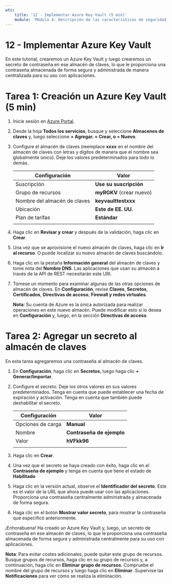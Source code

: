 ```yaml
---
wts:
    title: '12 - Implementar Azure Key Vault (5 min)'
    module: 'Módulo 4: Descripción de las características de seguridad general y de seguridad de red'
---
```

# 12 - Implementar Azure Key Vault

En este tutorial, crearemos un Azure Key Vault y luego crearemos un secreto de contraseña en ese almacén de claves, lo que le proporciona una contraseña almacenada de forma segura y administrada de manera centralizada para su uso con aplicaciones.

# Tarea 1: Creación un Azure Key Vault (5 min)

1. Inicie sesión en [Azure Portal](https://portal.azure.com).

2. Desde la hoja **Todos los servicios**, busque y seleccione **Almacenes de claves** y, luego seleccione **+ Agregar. + Crear, o + Nuevo**.

3. Configure el almacén de claves (reemplace **xxxx** en el nombre del almacén de claves con letras y dígitos de manera que el nombre sea globalmente único). Deje los valores predeterminados para todo lo demás.

    | Configuración | Valor | 
    | --- | --- |
    | Suscripción | **Use su suscripción** |
    | Grupo de recursos | **myRGKV** (crear nuevo) |
    | Nombre del almacén de claves | **keyvaulttestxxx** |
    | Ubicación | **Este de EE. UU.** |
    | Plan de tarifas | **Estándar** |
    | | |

4. Haga clic en **Revisar y crear** y después de la validación, haga clic en **Crear**. 

5. Una vez que se aprovisione el nuevo almacén de claves, haga clic en **Ir al recurso**. O puede localizar su nuevo almacén de claves buscándolo. 

6. Haga clic en la pestaña **Información general** del almacén de claves y tome nota del **Nombre DNS**. Las aplicaciones que usan su almacén a través de la API de REST necesitarán este URI.

7. Tómese un momento para examinar algunas de las otras opciones de almacén de claves. En **Configuración**, revise **Claves**, **Secretos**, **Certificados**, **Directivas de acceso**, **Firewall y redes virtuales**.

    **Nota**: Su cuenta de Azure es la única autorizada para realizar operaciones en este nuevo almacén. Puede modificar esto si lo desea en **Configuración** y, luego, en la sección **Directivas de acceso**.

# Tarea 2: Agregar un secreto al almacén de claves
        
En esta tarea agregaremos una contraseña al almacén de claves. 

1. En **Configuración**, haga clic en **Secretos**, luego haga clic **+ Generar/Importar**.

2. Configure el secreto. Deje los otros valores en sus valores predeterminados. Tenga en cuenta que puede establecer una fecha de expiración y activación. Tenga en cuenta que también puede deshabilitar el secreto.

    | Configuración | Valor | 
    | --- | --- |
    | Opciones de carga | **Manual** |
    | Nombre | **Contraseña de ejemplo** |
    | Valor | **hVFkk96** |
    | | |

3. Haga clic en **Crear**.

4. Una vez que el secreto se haya creado con éxito, haga clic en el **Contraseña de ejemplo** y tenga en cuenta que tiene el estado de **Habilitado**

5. Haga clic en la versión actual, observe el **Identificador del secreto**. Este es el valor de la URL que ahora puede usar con las aplicaciones. Proporciona una contraseña centralmente administrada y almacenada de forma segura.

6. Haga clic en el botón **Mostrar valor secreto**, para mostrar la contraseña que especificó anteriormente.

¡Enhorabuena! Ha creado un Azure Key Vault y, luego, un secreto de contraseña en ese almacén de claves, lo que le proporciona una contraseña almacenada de forma segura y administrada centralmente para su uso con aplicaciones.

**Nota**: Para evitar costes adicionales, puede quitar este grupo de recursos. Busque grupos de recursos, haga clic en su grupo de recursos y, a continuación, haga clic en **Eliminar grupo de recursos**. Compruebe el nombre del grupo de recursos y luego haga clic en **Eliminar**. Supervise las **Notificaciones** para ver cómo se realiza la eliminación.
